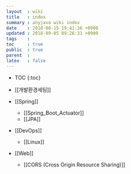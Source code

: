 ```yaml
---
layout  : wiki
title   : index
summary : anyjava wiki index 
date    : 2018-08-15 19:41:36 +0900
updated : 2018-09-05 09:26:31 +0900
tags    :
toc     : true
public  : true
parent  :
latex   : false
---
```

* TOC
{:toc}

* [[개발환경세팅]]
* [[Spring]]
	* [[Spring_Boot_Actuator]]
	* [[JPA]] 
* [[DevOps]]
	* [[Linux]]
* [[Web]]
	* [[CORS (Cross Origin Resource Sharing)]]
